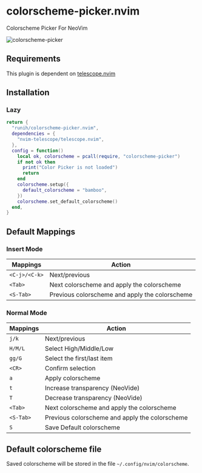 # colorscheme-picker.nvim

Colorscheme Picker For NeoVim

![colorscheme-picker](https://github.com/runih/colorscheme-picker.nvim/assets/17590245/2a9a251a-0448-45a2-9ec2-d28b471e93ff)

## Requirements

This plugin is dependent on [telescope.nvim](https://github.com/nvim-telescope/telescope.nvim)

## Installation

### Lazy

```lua
return {
  "runih/colorscheme-picker.nvim",
  dependencies = {
    "nvim-telescope/telescope.nvim",
  },
  config = function()
    local ok, colorscheme = pcall(require, "colorscheme-picker")
    if not ok then
      print("Color Picker is not loaded")
      return
    end
    colorscheme.setup({
      default_colorscheme = "bamboo",
    })
    colorscheme.set_default_colorscheme()
  end,
}
```

## Default Mappings

### Insert Mode

| Mappings      | Action                                         |
| ------------- | ---------------------------------------------- |
| `<C-j>/<C-k>` | Next/previous                                  |
| `<Tab>`       | Next colorscheme and apply the colorscheme     |
| `<S-Tab>`     | Previous colorscheme and apply the colorscheme |

### Normal Mode

| Mappings  | Action                                         |
| --------- | ---------------------------------------------- |
| `j/k`     | Next/previous                                  |
| `H/M/L`   | Select High/Middle/Low                         |
| `gg/G`    | Select the first/last item                     |
| `<CR>`    | Confirm selection                              |
| `a`       | Apply colorscheme                              |
| `t`       | Increase transparency (NeoVide)                |
| `T`       | Decrease transparency (NeoVide)                |
| `<Tab>`   | Next colorscheme and apply the colorscheme     |
| `<S-Tab>` | Previous colorscheme and apply the colorscheme |
| `S`       | Save Default colorscheme                       |

## Default colorscheme file

Saved colorscheme will be stored in the file `~/.config/nvim/colorscheme`.
